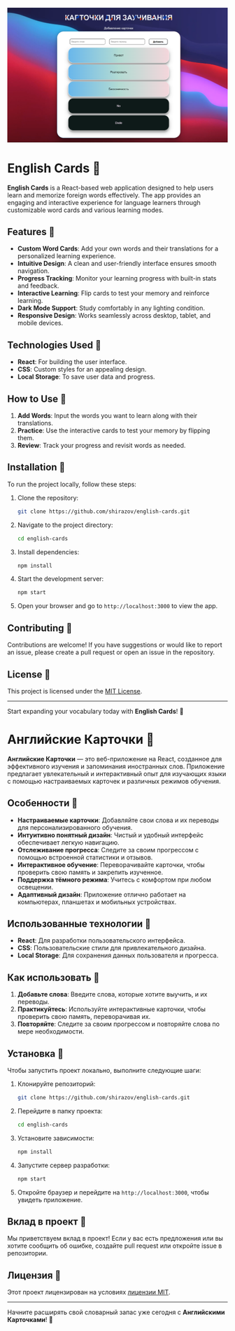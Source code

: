 ![Вид](2024-12-20_00-27-10.png)

# English Cards 🍓

**English Cards** is a React-based web application designed to help users learn and memorize foreign words effectively. The app provides an engaging and interactive experience for language learners through customizable word cards and various learning modes.

## Features 🍎

- **Custom Word Cards**: Add your own words and their translations for a personalized learning experience. 
- **Intuitive Design**: A clean and user-friendly interface ensures smooth navigation.
- **Progress Tracking**: Monitor your learning progress with built-in stats and feedback.
- **Interactive Learning**: Flip cards to test your memory and reinforce learning.
- **Dark Mode Support**: Study comfortably in any lighting condition.
- **Responsive Design**: Works seamlessly across desktop, tablet, and mobile devices.

## Technologies Used 🍋

- **React**: For building the user interface.
- **CSS**: Custom styles for an appealing design.
- **Local Storage**: To save user data and progress.

## How to Use 🍉

1. **Add Words**: Input the words you want to learn along with their translations.
2. **Practice**: Use the interactive cards to test your memory by flipping them.
3. **Review**: Track your progress and revisit words as needed.

## Installation 🍇

To run the project locally, follow these steps:

1. Clone the repository:
   ```bash
   git clone https://github.com/shirazov/english-cards.git
   ```
2. Navigate to the project directory:
   ```bash
   cd english-cards
   ```
3. Install dependencies:
   ```bash
   npm install
   ```
4. Start the development server:
   ```bash
   npm start
   ```
5. Open your browser and go to `http://localhost:3000` to view the app.

## Contributing 🍍

Contributions are welcome! If you have suggestions or would like to report an issue, please create a pull request or open an issue in the repository.

## License 🍑

This project is licensed under the [MIT License](LICENSE).

---

Start expanding your vocabulary today with **English Cards**! 🚀

# Английские Карточки 🍓

**Английские Карточки** — это веб-приложение на React, созданное для эффективного изучения и запоминания иностранных слов. Приложение предлагает увлекательный и интерактивный опыт для изучающих языки с помощью настраиваемых карточек и различных режимов обучения.

## Особенности 🍎

- **Настраиваемые карточки**: Добавляйте свои слова и их переводы для персонализированного обучения.
- **Интуитивно понятный дизайн**: Чистый и удобный интерфейс обеспечивает легкую навигацию.
- **Отслеживание прогресса**: Следите за своим прогрессом с помощью встроенной статистики и отзывов.
- **Интерактивное обучение**: Переворачивайте карточки, чтобы проверить свою память и закрепить изученное.
- **Поддержка тёмного режима**: Учитесь с комфортом при любом освещении.
- **Адаптивный дизайн**: Приложение отлично работает на компьютерах, планшетах и мобильных устройствах.

## Использованные технологии 🍋

- **React**: Для разработки пользовательского интерфейса.
- **CSS**: Пользовательские стили для привлекательного дизайна.
- **Local Storage**: Для сохранения данных пользователя и прогресса.

## Как использовать 🍉

1. **Добавьте слова**: Введите слова, которые хотите выучить, и их переводы.
2. **Практикуйтесь**: Используйте интерактивные карточки, чтобы проверить свою память, переворачивая их.
3. **Повторяйте**: Следите за своим прогрессом и повторяйте слова по мере необходимости.

## Установка 🍇

Чтобы запустить проект локально, выполните следующие шаги:

1. Клонируйте репозиторий:
   ```bash
   git clone https://github.com/shirazov/english-cards.git
   ```
2. Перейдите в папку проекта:
   ```bash
   cd english-cards
   ```
3. Установите зависимости:
   ```bash
   npm install
   ```
4. Запустите сервер разработки:
   ```bash
   npm start
   ```
5. Откройте браузер и перейдите на `http://localhost:3000`, чтобы увидеть приложение.

## Вклад в проект 🍍

Мы приветствуем вклад в проект! Если у вас есть предложения или вы хотите сообщить об ошибке, создайте pull request или откройте issue в репозитории.

## Лицензия 🍑

Этот проект лицензирован на условиях [лицензии MIT](LICENSE).

---

Начните расширять свой словарный запас уже сегодня с **Английскими Карточками**! 🚀

